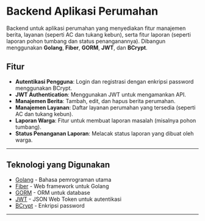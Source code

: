# Backend Aplikasi Perumahan

Backend untuk aplikasi perumahan yang menyediakan fitur manajemen berita, layanan (seperti AC dan tukang kebun), serta fitur laporan (seperti laporan pohon tumbang dan status penanganannya). Dibangun menggunakan **Golang**, **Fiber**, **GORM**, **JWT**, dan **BCrypt**.

## Fitur

- **Autentikasi Pengguna**: Login dan registrasi dengan enkripsi password menggunakan BCrypt.
- **JWT Authentication**: Menggunakan JWT untuk mengamankan API.
- **Manajemen Berita**: Tambah, edit, dan hapus berita perumahan.
- **Manajemen Layanan**: Daftar layanan perumahan yang tersedia (seperti AC dan tukang kebun).
- **Laporan Warga**: Fitur untuk membuat laporan masalah (misalnya pohon tumbang).
- **Status Penanganan Laporan**: Melacak status laporan yang dibuat oleh warga.

---

## Teknologi yang Digunakan

- [Golang](https://golang.org/) - Bahasa pemrograman utama
- [Fiber](https://gofiber.io/) - Web framework untuk Golang
- [GORM](https://gorm.io/) - ORM untuk database
- [JWT](https://github.com/golang-jwt/jwt) - JSON Web Token untuk autentikasi
- [BCrypt](https://pkg.go.dev/golang.org/x/crypto/bcrypt) - Enkripsi password

---


